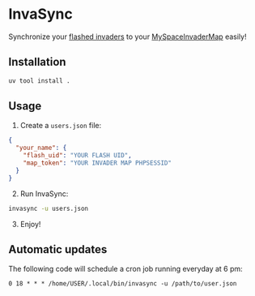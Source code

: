 # InvaSync

Synchronize your [flashed invaders](https://www.space-invaders.com/flashinvaders) to your [MySpaceInvaderMap](https://invaders.code-rhapsodie.com) easily!

## Installation

```sh
uv tool install .
```

## Usage

1. Create a `users.json` file:

```json
{
  "your_name": {
    "flash_uid": "YOUR FLASH UID",
    "map_token": "YOUR INVADER MAP PHPSESSID"
  }
}
```

2. Run InvaSync:

```sh
invasync -u users.json
```

3. Enjoy!

## Automatic updates

The following code will schedule a cron job running everyday at 6 pm:

```crontab
0 18 * * * /home/USER/.local/bin/invasync -u /path/to/user.json
```

